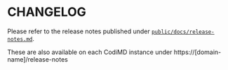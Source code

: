 <!--
SPDX-FileCopyrightText: 2020 The HedgeDoc developers (see AUTHORS file)

SPDX-License-Identifier: CC-BY-SA-4.0
-->

# CHANGELOG

Please refer to the release notes published under 
[`public/docs/release-notes.md`](public/docs/release-notes.md).

These are also available on each CodiMD instance under
https://[domain-name]/release-notes
